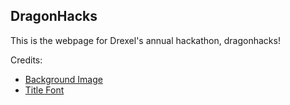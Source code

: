 ## DragonHacks

This is the webpage for Drexel's annual hackathon, dragonhacks!

Credits:
- [Background Image](https://craftpix.net/freebies/free-city-backgrounds-pixel-art)
- [Title Font](https://www.dafont.com/000webfont.font)
